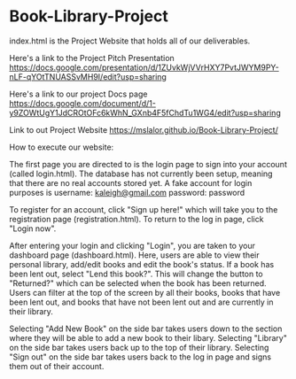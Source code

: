 # Book-Library-Project

index.html is the Project Website that holds all of our deliverables.

Here's a link to the Project Pitch Presentation 
https://docs.google.com/presentation/d/1ZUvkWjVVrHXY7PvtJWYM9PY-nLF-qYOtTNUASSvMH9I/edit?usp=sharing

Here's a link to our project Docs page 
https://docs.google.com/document/d/1-y9ZOWtUgY1JdCROtOFc6kWhN_GXnb4F5fChdTu1WG4/edit?usp=sharing

Link to out Project Website 
https://mslalor.github.io/Book-Library-Project/

How to execute our website:

The first page you are directed to is the login page to sign into your account (called login.html).
The database has not currently been setup, meaning that there are no real accounts stored yet. 
A fake account for login purposes is 
username: kaleigh@gmail.com
password: password

To register for an account, click "Sign up here!" which will take you to the registration page (registration.html).
To return to the log in page, click "Login now".

After entering your login and clicking "Login", you are taken to your dashboard page (dashboard.html).
Here, users are able to view their personal library, add/edit books and edit the book's status. 
If a book has been lent out, select "Lend this book?". 
This will change the button to "Returned?" which can be selected when the book has been returned. 
Users can filter at the top of the screen by all their books, books that have been lent out, and books that have not been lent out and are currently in their library.

Selecting "Add New Book" on the side bar takes users down to the section where they will be able to add a new book to their libary.
Selecting "Library" on the side bar takes users back up to the top of their library.
Selecting "Sign out" on the side bar takes users back to the log in page and signs them out of their account.

